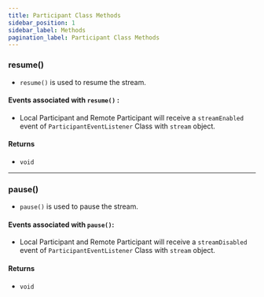 ```yaml
---
title: Participant Class Methods
sidebar_position: 1
sidebar_label: Methods
pagination_label: Participant Class Methods
---
```


<div class="sdk-api-ref-only-h4">

### resume()

- `resume()` is used to resume the stream.

#### Events associated with `resume()` :

- Local Participant and Remote Participant will receive a `streamEnabled` event of `ParticipantEventListener` Class with `stream` object.

#### Returns

- `void`

---

### pause()

- `pause()` is used to pause the stream.

#### Events associated with `pause()`:

- Local Participant and Remote Participant will receive a `streamDisabled` event of `ParticipantEventListener` Class with `stream` object.

#### Returns

- `void`

</div>
